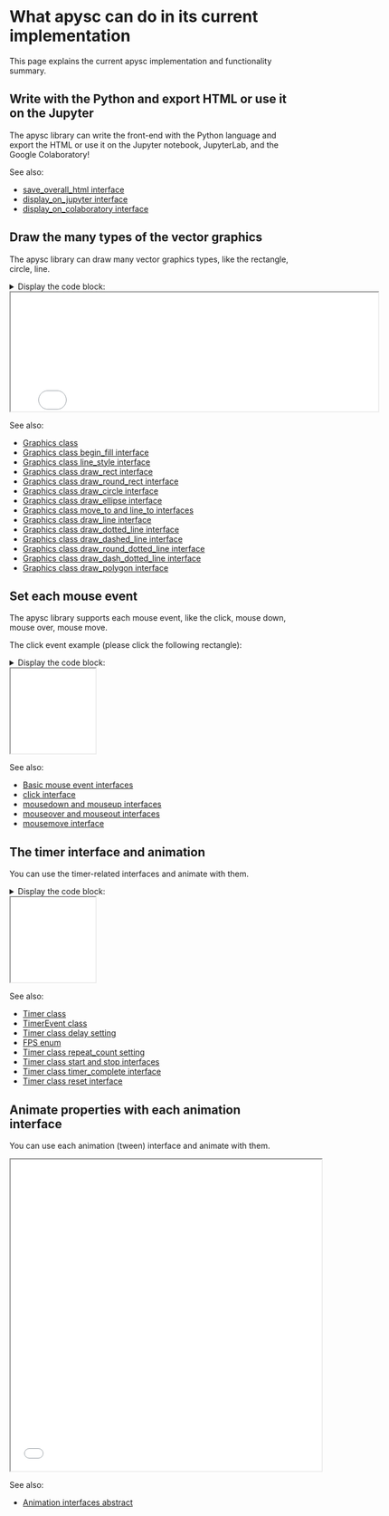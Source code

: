 # What apysc can do in its current implementation

This page explains the current apysc implementation and functionality summary.

## Write with the Python and export HTML or use it on the Jupyter

The apysc library can write the front-end with the Python language and export the HTML or use it on the Jupyter notebook, JupyterLab, and the Google Colaboratory!

See also:

- [save_overall_html interface](save_overall_html.md)
- [display_on_jupyter interface](display_on_jupyter.md)
- [display_on_colaboratory interface](display_on_colaboratory.md)

## Draw the many types of the vector graphics

The apysc library can draw many vector graphics types, like the rectangle, circle, line.

<details>
<summary>Display the code block:</summary>

```py
# runnable
import apysc as ap

ap.Stage(
    stage_width=650,
    stage_height=210,
    background_color=ap.Color("#333"),
    stage_elem_id="stage",
)
sprite: ap.Sprite = ap.Sprite()

sprite.graphics.begin_fill(color=ap.Color("#0af"))
sprite.graphics.draw_rect(x=50, y=50, width=50, height=50)

sprite.graphics.draw_round_rect(
    x=150, y=50, width=50, height=50, ellipse_width=12, ellipse_height=12
)

sprite.graphics.draw_circle(x=275, y=75, radius=25)

sprite.graphics.draw_ellipse(x=375, y=75, width=50, height=30)

sprite.graphics.draw_polygon(
    points=[
        ap.Point2D(x=475, y=50),
        ap.Point2D(x=450, y=100),
        ap.Point2D(x=500, y=100),
    ]
)

sprite.graphics.begin_fill(color=ap.COLORLESS)
sprite.graphics.line_style(color=ap.Color("#eee"), thickness=3)
sprite.graphics.move_to(x=550, y=50)
sprite.graphics.line_to(x=600, y=50)
sprite.graphics.line_to(x=550, y=100)
sprite.graphics.line_to(x=600, y=100)

sprite.graphics.draw_line(x_start=50, y_start=130, x_end=600, y_end=130)
sprite.graphics.draw_dotted_line(
    x_start=50, y_start=145, x_end=600, y_end=145, dot_size=2
)
sprite.graphics.draw_round_dotted_line(
    x_start=53, y_start=160, x_end=600, y_end=160, round_size=6, space_size=6
)

ap.save_overall_html(dest_dir_path="what_apysc_can_do_draw_vector_graphics/")
```

</details>

<iframe src="static/what_apysc_can_do_draw_vector_graphics/index.html" width="650" height="210"></iframe>

See also:

- [Graphics class](graphics.md)
- [Graphics class begin_fill interface](graphics_begin_fill.md)
- [Graphics class line_style interface](graphics_line_style.md)
- [Graphics class draw_rect interface](graphics_draw_rect.md)
- [Graphics class draw_round_rect interface](graphics_draw_round_rect.md)
- [Graphics class draw_circle interface](graphics_draw_circle.md)
- [Graphics class draw_ellipse interface](graphics_draw_ellipse.md)
- [Graphics class move_to and line_to interfaces](graphics_move_to_and_line_to.md)
- [Graphics class draw_line interface](graphics_draw_line.md)
- [Graphics class draw_dotted_line interface](graphics_draw_dotted_line.md)
- [Graphics class draw_dashed_line interface](graphics_draw_dashed_line.md)
- [Graphics class draw_round_dotted_line interface](graphics_draw_round_dotted_line.md)
- [Graphics class draw_dash_dotted_line interface](graphics_draw_dash_dotted_line.md)
- [Graphics class draw_polygon interface](graphics_draw_polygon.md)

## Set each mouse event

The apysc library supports each mouse event, like the click, mouse down, mouse over, mouse move.

The click event example (please click the following rectangle):

<details>
<summary>Display the code block:</summary>

```py
# runnable
import apysc as ap


def on_click(e: ap.MouseEvent[ap.Rectangle], options: dict) -> None:
    """
    The handler that the rectangle calls when clicked.

    Parameters
    ----------
    e : ap.MouseEvent
        Event instance.
    options : dict
        Optional arguments dictionary.
    """
    color: ap.String = e.this.fill_color
    condition: ap.Boolean = color == "#00aaff"
    with ap.If(condition):
        e.this.fill_color = ap.Color("#f0a")
    with ap.Else():
        e.this.fill_color = ap.Color("#0af")


ap.Stage(
    stage_width=150,
    stage_height=150,
    background_color=ap.Color("#333"),
    stage_elem_id="stage",
)
sprite: ap.Sprite = ap.Sprite()

sprite.graphics.begin_fill(color=ap.Color("#0af"))
rectangle: ap.Rectangle = sprite.graphics.draw_rect(x=50, y=50, width=50, height=50)
rectangle.click(on_click)

ap.save_overall_html(dest_dir_path="what_apysc_can_do_mouse_event_click/")
```

</details>

<iframe src="static/what_apysc_can_do_mouse_event_click/index.html" width="150" height="150"></iframe>

See also:

- [Basic mouse event interfaces](mouse_event_basic.md)
- [click interface](click.md)
- [mousedown and mouseup interfaces](mousedown_and_mouseup.md)
- [mouseover and mouseout interfaces](mouseover_and_mouseout.md)
- [mousemove interface](mousemove.md)

## The timer interface and animation

You can use the timer-related interfaces and animate with them.

<details>
<summary>Display the code block:</summary>

```py
# runnable
from typing_extensions import TypedDict

import apysc as ap


class _Options(TypedDict):
    rectangle: ap.Rectangle
    alpha_direction: ap.Int


def on_timer(e: ap.TimerEvent, options: _Options) -> None:
    """
    The handler that the timer calls.

    Parameters
    ----------
    e : ap.TimerEvent
        Event instance.
    options : dict
        Optional arguments dictionary.
    """
    rectangle: ap.Rectangle = options["rectangle"]
    alpha_direction: ap.Int = options["alpha_direction"]
    current_alpha: ap.Number = rectangle.fill_alpha
    condition_1: ap.Boolean = current_alpha < 0.0
    condition_2: ap.Boolean = current_alpha > 1.0
    with ap.If(condition_1):
        alpha_direction.value = 1
    with ap.Elif(condition_2):
        alpha_direction.value = -1
    rectangle.fill_alpha += alpha_direction * 0.03
    rectangle.rotation_around_center += 1


ap.Stage(
    stage_width=150,
    stage_height=150,
    background_color=ap.Color("#333"),
    stage_elem_id="stage",
)
sprite: ap.Sprite = ap.Sprite()

sprite.graphics.begin_fill(color=ap.Color("#0af"))
alpha_direction: ap.Int = ap.Int(1)
rectangle: ap.Rectangle = sprite.graphics.draw_rect(x=50, y=50, width=50, height=50)
options: _Options = {"rectangle": rectangle, "alpha_direction": alpha_direction}
timer: ap.Timer = ap.Timer(on_timer, delay=ap.FPS.FPS_60, options=options)
timer.start()

ap.save_overall_html(dest_dir_path="what_apysc_can_do_timer_animation/")
```

</details>

<iframe src="static/what_apysc_can_do_timer_animation/index.html" width="150" height="150"></iframe>

See also:

- [Timer class](timer.md)
- [TimerEvent class](timer_event.md)
- [Timer class delay setting](timer_delay.md)
- [FPS enum](fps.md)
- [Timer class repeat_count setting](timer_repeat_count.md)
- [Timer class start and stop interfaces](timer_start_and_stop.md)
- [Timer class timer_complete interface](timer_complete.md)
- [Timer class reset interface](timer_reset.md)

## Animate properties with each animation interface

You can use each animation (tween) interface and animate with them.

<iframe src="static/animation_interfaces_abstract_each_attr/index.html" width="550" height="550"></iframe>

See also:

- [Animation interfaces abstract](animation_interfaces_abstract.md)
